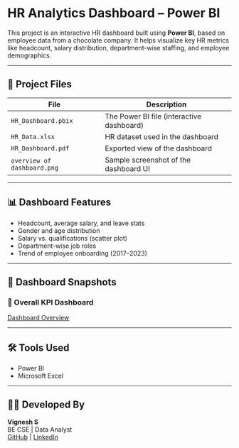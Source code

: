 # HR Analytics Dashboard – Power BI

This project is an interactive HR dashboard built using **Power BI**, based on employee data from a chocolate company. It helps visualize key HR metrics like headcount, salary distribution, department-wise staffing, and employee demographics.

---

## 📁 Project Files

| File | Description |
|------|-------------|
| `HR_Dashboard.pbix` | The Power BI file (interactive dashboard) |
| `HR_Data.xlsx` | HR dataset used in the dashboard |
| `HR_Dashboard.pdf` | Exported view of the dashboard |
| `overview of dashboard.png` | Sample screenshot of the dashboard UI |

---

## 📊 Dashboard Features

- Headcount, average salary, and leave stats
- Gender and age distribution
- Salary vs. qualifications (scatter plot)
- Department-wise job roles
- Trend of employee onboarding (2017–2023)

---

## 📸 Dashboard Snapshots

### 🔹 Overall KPI Dashboard
[Dashboard Overview](overview_dashboard.png)


---

## 🛠️ Tools Used

- Power BI
- Microsoft Excel

---

## 👨‍💻 Developed By

**Vignesh S**  
BE CSE | Data Analyst  
[GitHub](https://github.com/Vigneshsaravanan12) | [LinkedIn](https://linkedin.com/in/vignesh-s-14273a334)

